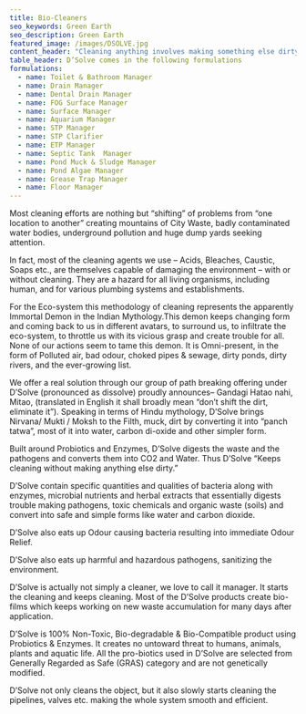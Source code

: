 ```yaml
---
title: Bio-Cleaners
seo_keywords: Green Earth
seo_description: Green Earth
featured_image: /images/DSOLVE.jpg
content_header: "Cleaning anything involves making something else dirty, but anything can get dirty without something else getting clean"
table_header: D’Solve comes in the following formulations
formulations:
  - name: Toilet & Bathroom Manager
  - name: Drain Manager
  - name: Dental Drain Manager
  - name: FOG Surface Manager
  - name: Surface Manager
  - name: Aquarium Manager
  - name: STP Manager
  - name: STP Clarifier
  - name: ETP Manager
  - name: Septic Tank  Manager
  - name: Pond Muck & Sludge Manager
  - name: Pond Algae Manager
  - name: Grease Trap Manager
  - name: Floor Manager
---
```


Most cleaning efforts are nothing but “shifting” of problems from “one location to another” creating mountains of City Waste, badly contaminated water bodies, underground pollution and huge dump yards seeking attention.

In fact, most of the cleaning agents we use – Acids, Bleaches, Caustic, Soaps etc., are themselves capable of damaging the environment – with or without cleaning. They are a hazard for all living organisms, including human, and for various plumbing systems and establishments.

For the Eco-system this methodology of cleaning represents the apparently Immortal Demon in the Indian Mythology.This demon keeps changing form and coming back to us in different avatars, to surround us, to infiltrate the eco-system, to throttle us with its vicious grasp and create trouble for all. None of our actions seem to tame this demon. It is Omni-present, in the form of Polluted air, bad odour, choked pipes & sewage, dirty ponds, dirty rivers, and the ever-growing list.

We offer a real solution through our group of path breaking offering under D’Solve (pronounced as dissolve) proudly announces– Gandagi Hatao nahi, Mitao, (translated in English it shall broadly mean “don’t shift the dirt, eliminate it”). Speaking in terms of Hindu mythology, D’Solve brings Nirvana/ Mukti / Moksh to the Filth, muck, dirt by converting it into “panch tatwa”, most of it into water, carbon di-oxide and other simpler form.

Built around Probiotics and Enzymes, D’Solve digests the waste and the pathogens and converts them into CO2 and Water. Thus D’Solve “Keeps cleaning without making anything else dirty.”

D’Solve contain specific quantities and qualities of bacteria along with enzymes, microbial nutrients and herbal extracts that essentially digests trouble making pathogens, toxic chemicals and organic waste (soils) and convert into safe and simple forms like water and carbon dioxide.

D’Solve also eats up Odour causing bacteria resulting into immediate Odour Relief.

D’Solve also eats up harmful and hazardous pathogens, sanitizing the environment.

D’Solve is actually not simply a cleaner, we love to call it manager. It starts the cleaning and keeps cleaning. Most of the D’Solve products create bio-films which keeps working on new waste accumulation for many days after application.

D’Solve is 100% Non-Toxic, Bio-degradable & Bio-Compatible product using Probiotics & Enzymes. It creates no untoward threat to humans, animals, plants and aquatic life. All the pro-biotics used in D’Solve are selected from Generally Regarded as Safe (GRAS) category and are not genetically modified.

D’Solve not only cleans the object, but it also slowly starts cleaning the pipelines, valves etc. making the whole system smooth and efficient.

